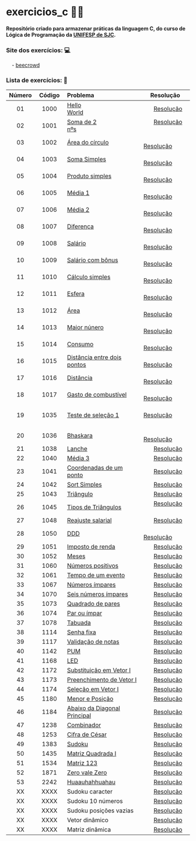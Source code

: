
# exercicios_c 👩‍💻
#### Repositório criado para armazenar práticas da linguagem <b>C</b>, do curso de <b>Lógica de Programação</b> da [UNIFESP de SJC](https://www.unifesp.br/campus/sjc/).


### Site dos exercícios: 💻

&nbsp;&nbsp;&nbsp; - [beecrowd](https://www.beecrowd.com.br/judge/pt)

### Lista de exercícios: 📝

|Número|  Código |  Problema    | Resolução |
|:--------:|:--------:|:--------------|-----------|
|01|⠀1000⠀|[Hello World](https://www.urionlinejudge.com.br/judge/pt/problems/view/1000)⠀⠀⠀⠀⠀⠀⠀⠀⠀⠀⠀⠀|⠀⠀ [Resolução](exercicios_c/exercicio_1000.c)
|02|⠀1001⠀|[Soma de 2 nºs](https://www.urionlinejudge.com.br/judge/pt/problems/view/1001)⠀⠀⠀⠀⠀⠀⠀⠀⠀⠀⠀⠀|⠀⠀ [Resolução](exercicios_c/exercicio_1001.c) ⠀⠀ |
|03|1002|[Área do círculo](https://www.urionlinejudge.com.br/judge/pt/problems/view/1002)|⠀⠀  [Resolução](exercicios_c/exercicio_1002.c)⠀⠀  |
|04|1003|[Soma Simples](https://www.urionlinejudge.com.br/judge/pt/problems/view/1003)|⠀⠀  [Resolução](exercicios_c/exercicio_1003.c)⠀⠀  |
|05|1004|[Produto simples](https://www.urionlinejudge.com.br/judge/pt/problems/view/1004)|⠀⠀  [Resolução](exercicios_c/exercicio_1004.c)⠀⠀  |
|06|1005|[Média 1](https://www.urionlinejudge.com.br/judge/pt/problems/view/1005)|⠀⠀  [Resolução](exercicios_c/exercicio_1005.c)⠀⠀  |
|07|1006|[Média 2](https://www.urionlinejudge.com.br/judge/pt/problems/view/1006)|⠀⠀  [Resolução](exercicios_c/exercicio_1006.c)⠀⠀  |
|08|1007|[Diferença](https://www.urionlinejudge.com.br/judge/pt/problems/view/1007)|⠀⠀  [Resolução](exercicios_c/exercicio_1007.c)⠀⠀  |
|09|1008|[Salário](https://www.beecrowd.com.br/judge/pt/problems/view/1008)⠀⠀ |⠀⠀  [Resolução](exercicios_c/exercicio_1008.c)⠀⠀  | 
|10|1009|[Salário com bônus](https://www.beecrowd.com.br/judge/pt/problems/view/1009)⠀⠀ |⠀⠀  [Resolução](exercicios_c/exercicio_1009.c)⠀⠀  | 
|11|1010|[Cálculo simples](https://www.beecrowd.com.br/judge/pt/problems/view/1010)⠀⠀ |⠀⠀  [Resolução](exercicios_c/exercicio_1010.c)⠀⠀  |
|12|1011|[Esfera](https://www.beecrowd.com.br/judge/pt/problems/view/1011)⠀⠀ |⠀⠀  [Resolução](exercicios_c/exercicio_1011.c)⠀⠀  |
|13|1012|[Área](https://www.beecrowd.com.br/judge/pt/problems/view/1012)⠀⠀ |⠀⠀  [Resolução](exercicios_c/exercicio_1012.c)⠀⠀  |
|14|1013| [Maior núnero](https://www.beecrowd.com.br/judge/pt/problems/view/1013)|⠀⠀  [Resolução](exercicios_c/exercicio_1013.c)⠀⠀  |⠀⠀
|15|1014| [Consumo](https://www.beecrowd.com.br/judge/pt/problems/view/1014)|⠀⠀  [Resolução](exercicios_c/exercicio_1014.c)⠀⠀  |⠀
|16|1015 |[Distância entre dois pontos](https://www.beecrowd.com.br/judge/pt/problems/view/1015)|⠀⠀  [Resolução](exercicios_c/exercicio_1015.c)⠀⠀  |
|17|1016 |[Distância](https://www.beecrowd.com.br/judge/pt/problems/view/1016)|⠀⠀  [Resolução](exercicios_c/exercicio_1016.c)⠀⠀  |
|18|1017 |[Gasto de combustível](https://www.beecrowd.com.br/judge/pt/problems/view/1017)|⠀⠀  [Resolução](exercicios_c/exercicio_1017.c)⠀⠀  |⠀⠀
|19|1035|[Teste de seleção 1](https://www.beecrowd.com.br/judge/pt/problems/view/1035)|⠀⠀  [Resolução](exercicios_c/exercicio_1035.c)⠀⠀⠀ ⠀
|20|1036|[Bhaskara](https://www.urionlinejudge.com.br/judge/pt/problems/view/1036)|⠀⠀  [Resolução](exercicios_c/exercicio_1036.c)⠀⠀  |
|21|1038|[Lanche](https://www.beecrowd.com.br/judge/pt/problems/view/1038)|⠀⠀  [Resolução](exercicios_c/exercicio_1038.c)
|22|1040|[Média 3](https://www.beecrowd.com.br/judge/pt/problems/view/1040)|⠀⠀  [Resolução](exercicios_c/exercicio_1040.c)
|23|1041|[Coordenadas de um ponto](https://www.beecrowd.com.br/judge/pt/problems/view/1041)|⠀⠀  [Resolução](exercicios_c/exercicio_1041.c)
|24|1042|[Sort Simples](https://www.beecrowd.com.br/judge/pt/problems/view/1042)|⠀⠀  [Resolução](exercicios_c/exercicio_1042.c)
|25|1043|[Triângulo](https://www.beecrowd.com.br/judge/pt/problems/view/1043)|⠀⠀  [Resolução](exercicios_c/exercicio_1043.c)
|26|1045|[Tipos de Triângulos](https://www.urionlinejudge.com.br/judge/pt/problems/view/1045) |⠀⠀  [Resolução](exercicios_c/exercicio_1045.c) ⠀⠀ |
|27|1048|[Reajuste salarial](https://www.beecrowd.com.br/judge/pt/problems/view/1048)|⠀⠀  [Resolução](exercicios_c/exercicio_1048.c)
|28|1050|[DDD](https://www.beecrowd.com.br/judge/pt/problems/view/1050)|⠀⠀  [Resolução](exercicios_c/exercicio_1050.c)⠀⠀ 
|29|1051|[Imposto de renda](https://www.beecrowd.com.br/judge/pt/problems/view/1051)| ⠀⠀ [Resolução](exercicios_c/exercicio_1051.c)
|30|1052|[Meses](https://www.beecrowd.com.br/judge/pt/problems/view/1052)|⠀⠀  [Resolução](exercicios_c/exercicio_1052.c)
|31|1060|[Números positivos](https://www.beecrowd.com.br/judge/pt/problems/view/1060)| ⠀⠀ [Resolução](exercicios_c/exercicio_1060.c)
|32|1061|[Tempo de um evento](https://www.beecrowd.com.br/judge/pt/problems/view/1061)| ⠀⠀ [Resolução](exercicios_c/exercicio_1061.c)
|33|1067|[Números ímpares](https://www.beecrowd.com.br/judge/pt/problems/view/1067)|⠀⠀  [Resolução](exercicios_c/exercicio_1067.c)
|34|1070|[Seis números ímpares](https://www.beecrowd.com.br/judge/pt/problems/view/1070)|⠀⠀  [Resolução](exercicios_c/exercicio_1070.c)
|35|1073|[Quadrado de pares](https://www.beecrowd.com.br/judge/pt/problems/view/1073)|⠀⠀  [Resolução](exercicios_c/exercicio_1073.c)
|36|1074|[Par ou ímpar](https://www.beecrowd.com.br/judge/pt/problems/view/1074)|⠀⠀  [Resolução](exercicios_c/exercicio_1074.c)
|37|1078|[Tabuada](https://www.beecrowd.com.br/judge/pt/problems/view/1078)|⠀⠀  [Resolução](exercicios_c/exercicio_1078.c)
|38|1114|[Senha fixa](https://www.beecrowd.com.br/judge/pt/problems/view/1114)|⠀⠀  [Resolução](exercicios_c/exercicio_1114.c)
|39|1117|[Validação de notas](https://www.beecrowd.com.br/judge/pt/problems/view/1117)|⠀⠀  [Resolução](exercicios_c/exercicio_1117.c)
|40|1142|[PUM](https://www.beecrowd.com.br/judge/pt/problems/view/1142)|⠀⠀  [Resolução](exercicios_c/exercicio_1142.c)
|41|1168|[LED](https://www.beecrowd.com.br/judge/pt/problems/view/1168)|⠀⠀  [Resolução](exercicios_c/exercicio_1168.c)
|42|1172|[Substituição em Vetor I](https://www.beecrowd.com.br/judge/pt/problems/view/1172)|⠀⠀  [Resolução](exercicios_c/exercicio_1172.c)
|43|1173|[Preenchimento de Vetor I](https://www.beecrowd.com.br/judge/pt/problems/view/1173)|⠀⠀  [Resolução](exercicios_c/exercicio_1173.c)
|44|1174|[Seleção em Vetor I](https://www.beecrowd.com.br/judge/pt/problems/view/1174)|⠀⠀  [Resolução](exercicios_c/exercicio_1174.c)
|45|1180|[Menor e Posição](https://www.beecrowd.com.br/judge/pt/problems/view/1180)|⠀⠀  [Resolução](exercicios_c/exercicio_1180.c)
|46|1184|[Abaixo da Diagonal Principal](https://www.beecrowd.com.br/judge/pt/problems/view/1184)|⠀⠀  [Resolução](exercicios_c/exercicio_1184.c)
|47|1238|[Combinador](https://www.beecrowd.com.br/judge/pt/problems/view/1238)|⠀⠀  [Resolução](exercicios_c/exercicio_1238.c)
|48|1253|[Cifra de César](https://www.beecrowd.com.br/judge/pt/problems/view/1253)|⠀⠀  [Resolução](exercicios_c/exercicio_1253.c)
|49|1383|[Sudoku](https://www.beecrowd.com.br/judge/pt/problems/view/1383)|⠀⠀  [Resolução](exercicios_c/exercicio_1383.c)
|50|1435|[Matriz Quadrada I](https://www.beecrowd.com.br/judge/pt/problems/view/1435)|⠀⠀  [Resolução](exercicios_c/exercicio_1435.c)
|51|1534|[Matriz 123](https://www.beecrowd.com.br/judge/pt/problems/view/1534)|⠀⠀  [Resolução](exercicios_c/exercicio_1534.c)
|52|1871|[Zero vale Zero](https://www.beecrowd.com.br/judge/pt/problems/view/1871)|⠀⠀  [Resolução](exercicios_c/exercicio_1871.c)
|53|2242|[Huaauhahhuahau](https://www.beecrowd.com.br/judge/pt/problems/view/2242)|⠀⠀  [Resolução](exercicios_c/exercicio_2242.c)
|XX|XXXX|Sudoku caracter|⠀⠀  [Resolução](exercicios_c/sudoku_caracter.c)
|XX|XXXX|Sudoku 10 números|⠀⠀  [Resolução](exercicios_c/sudoku_10_numeros.c)
|XX|XXXX|Sudoku posições vazias|⠀⠀  [Resolução](exercicios_c/sudoku_posicoes_vazia.c)
|XX|XXXX|Vetor dinâmico|⠀⠀  [Resolução](exercicios_c/vetor_dinamico.c)
|XX|XXXX|Matriz dinâmica|⠀⠀  [Resolução](exercicios_c/matriz_dinamica.c)

  
  

